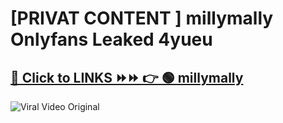 
 # [PRIVAT CONTENT ] millymally Onlyfans Leaked 4yueu

## <h2><a href="https://clipsfans.com/millymally&ref=git">🔗 Click to LINKS ⏩⏩ 👉 🟢 millymally </a></h2>

<a href="https://clipsfans.com/millymally&ref=git" rel="nofollow" data-target="animated-image.originalLink"><img src="https://i.ibb.co.com/xMMVF88/686577567.gif" alt="Viral Video Original" style="max-width: 100%; display: inline-block;" data-target="animated-image.originalImage"></a>

